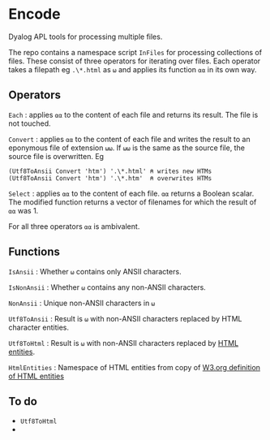 Encode
======

Dyalog APL tools for processing multiple files. 

The repo contains a namespace script `InFiles` for processing collections of files. These consist of three operators for iterating over files. Each operator takes a filepath eg `.\*.html` as `⍵` and applies its function `⍺⍺`
in its own way. 

Operators
---------

`Each`
: applies `⍺⍺` to the content of each file and returns its result. 
The file is not touched.

`Convert`
: applies `⍺⍺` to the content of each file and writes the result to an eponymous file of extension `⍵⍵`. If `⍵⍵` is the same as the source file, the source file is overwritten. Eg

    (Utf8ToAnsii Convert 'htm') '.\*.html' ⍝ writes new HTMs
    (Utf8ToAnsii Convert 'htm') '.\*.htm'  ⍝ overwrites HTMs

`Select`
: applies `⍺⍺` to the content of each file. `⍺⍺` returns a Boolean scalar.
The modified function returns a vector of filenames for which the result of `⍺⍺` was 1.

For all three operators `⍺⍺` is ambivalent. 


Functions
---------

`IsAnsii`
: Whether `⍵` contains only ANSII characters.

`IsNonAnsii`
: Whether `⍵` contains any non-ANSII characters.

`NonAnsii`
: Unique non-ANSII characters in `⍵`

`Utf8ToAnsii`
: Result is `⍵` with non-ANSII characters replaced by HTML character entities.

`Utf8ToHtml`
: Result is `⍵` with non-ANSII characters replaced by [HTML entities](https://www.w3.org/TR/html401/sgml/entities.html).

`HtmlEntities`
: Namespace of HTML entities from copy of [W3.org definition of HTML entities](https://www.w3.org/TR/html401/sgml/entities.html)

To do
-----

* `Utf8ToHtml`
* 